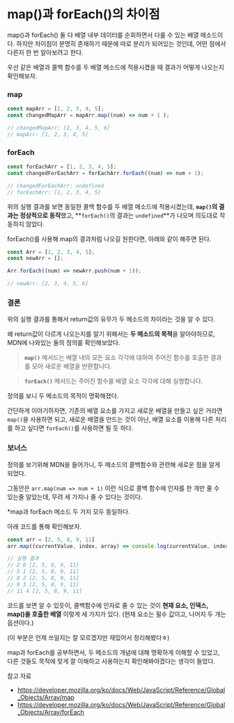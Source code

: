 # map()과 forEach()의 차이점

map()과 forEach() 둘 다 배열 내부 데이터를 순회하면서 다룰 수 있는 배열 메소드이다. 하지만 차이점이 분명히 존재하기 때문에 따로 분리가 되어있는 것인데, 어떤 점에서 다른지 한 번 알아보려고 한다.

우선 같은 배열과 콜백 함수를 두 배열 메소드에 적용시켰을 때 결과가 어떻게 나오는지 확인해보자.

### map

```js
const mapArr = [1, 2, 3, 4, 5];
const changedMapArr = mapArr.map((num) => num + 1 );

// changedMapArr: [2, 3, 4, 5, 6]
// mapArr: [1, 2, 3, 4, 5]
```



### forEach

```js
const forEachArr = [1, 2, 3, 4, 5];
const changedForEachArr = forEachArr.forEach((num) => num + 1);

// changedForEachArr: undefined
// forEachArr: [1, 2, 3, 4, 5]
```

위의 실행 결과를 보면 동일한 콜백 함수를 두 배열 메소드에 적용시켰는데, **`map()`의 결과는 정상적으로 동작**했고, **`forEach()`의 결과는 `undefined`**가 나오며 의도대로 작동하지 않았다.



forEach()를 사용해 map의 결과처럼 나오길 원한다면, 아래와 같이 해주면 된다.

```js
const Arr = [1, 2, 3, 4, 5];
const newArr = [];

Arr.forEach((num) => newArr.push(num + 1));

// newArr: [2, 3, 4, 5, 6]
```



### 결론

위의 실행 결과를 통해서 return값의 유무가 두 메소드의 차이라는 것을 알 수 있다. 

왜 return값이 다르게 나오는지를 알기 위해서는 **두 메소드의 목적**을 알아야하므로,  MDN에 나와있는 둘의 정의를 확인해보았다.

> **`map()`** 메서드는 배열 내의 모든 요소 각각에 대하여 주어진 함수를 호출한 결과를 모아 새로운 배열을 반환합니다.

> **`forEach()`** 메서드는 주어진 함수를 배열 요소 각각에 대해 실행합니다.



정의를 보니 두 메소드의 목적이 명확해졌다. 

간단하게 이야기하자면, 기존의 배열 요소를 가지고 새로운 배열을 만들고 싶은 거라면 `map()`을 사용하면 되고, 새로운 배열을 만드는 것이 아닌, 배열 요소를 이용해 다른 처리를 하고 싶다면 `forEach()`를 사용하면 될 듯 하다.



### 보너스

정의를 보기위해 MDN을 들어가니, 두 메소드의 콜백함수와 관련해 새로운 점을 알게 되었다.

그동안은 `arr.map(num => num + 1)` 이런 식으로 콜백 함수에 인자를 한 개만 줄 수 있는줄 알았는데, 무려 세 가지나 줄 수 있다는 것이다.

*map과 forEach 메소드 두 가지 모두 동일하다.



아래 코드를 통해 확인해보자.

```js
const arr = [2, 5, 8, 9, 11]
arr.map((currentValue, index, array) => console.log(currentValue, index, array))

// 실행 결과
// 2 0 [2, 5, 8, 9, 11]
// 5 1 [2, 5, 8, 9, 11]
// 8 2 [2, 5, 8, 9, 11]
// 9 3 [2, 5, 8, 9, 11]
// 11 4 [2, 5, 8, 9, 11]
```

코드를 보면 알 수 있듯이, 콜백함수에 인자로 줄 수 있는 것이 **현재 요소, 인덱스, map()을 호출한 배열** 이렇게 세 가지가 있다. (현재 요소는 필수 값이고, 나머지 두 개는 옵션이다.)

(이 부분은 언제 쓰일지는 잘 모르겠지만 재밌어서 정리해봤다ㅎ)



map과 forEach를 공부하면서, 두 메소드의 개념에 대해 명확하게 이해할 수 있었고, 다른 것들도 목적에 맞게 잘 이해하고 사용하는지 확인해봐야겠다는 생각이 들었다.



참고 자료

- https://developer.mozilla.org/ko/docs/Web/JavaScript/Reference/Global_Objects/Array/map
- https://developer.mozilla.org/ko/docs/Web/JavaScript/Reference/Global_Objects/Array/forEach

